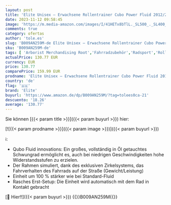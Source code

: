 ```yaml
---
layout: post
title: 'Elite Unisex – Erwachsene Rollentrainer Cubo Power Fluid 2012/2013 Heimtrainer  Silber/weiß  One Size'
date: 2023-11-12 09:58:45
image: 'https://m.media-amazon.com/images/I/41HETx8bTlL._SL500_._SL400_.jpg'
comments: true
category: ofertas
author: 'tole.es'
slug: 'B009AN259M-de Elite Unisex – Erwachsene Rollentrainer Cubo Power Fluid...'
sku: 'B009AN259M-de'
tags: [ 'Arborist Merchandising Root','Fahrradzubehör','Radsport','Rollentrainer','Self Service','Special Features Stores','Sport','Sport & Freizeit','Sportausrüstung & -bekleidung','Sports-Promotions','ef3a019d-6628-41d5-b303-291126686917_0','ef3a019d-6628-41d5-b303-291126686917_7401','elite','🇩🇪', ]
actualPrice: 130.77 EUR
currency: EUR
price: 130.77
comparePrice: 159.99 EUR
prodname: 'Elite Unisex – Erwachsene Rollentrainer Cubo Power Fluid 2012/2013 Heimtrainer  Silber/weiß  One Size'
country: 'de'
flag: '🇩🇪'
brand: 'Elite'
buyurl: 'https://www.amazon.de/dp/B009AN259M/?tag=tolees0ca-21'
descuento: '18.26'
average: '130.77'
---
```


Sie können [{{< param title >}}]({{< param buyurl >}}) hier:

[![{{< param prodname >}}]({{< param image >}})]({{< param buyurl >}})

ℹ️:

- Qubo Fluid innovations: Ein großes, vollständig in Öl getauchtes Schwungrad ermöglicht es, auch bei niedrigen Geschwindigkeiten hohe Widerstandsstufen zu erzielen.
- Der Rahmen simuliert, dank des exklusiven Zirkelsystems, das Fahrverhalten des Fahrrads auf der Straße (Gewicht/Leistung)
- Einheit um 100 % stärker wie bei Standard-Fluid
- Rasches Erst-Setup: Die Einheit wird automatisch mit dem Rad in Kontakt gebracht

[🛒 Hier!!]({{< param buyurl >}})
{{<world>}}B009AN259M{{</world>}}
